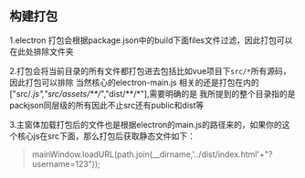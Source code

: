 
## 构建打包

1.electron 打包会根据package.json中的build下面files文件过滤，因此打包可以在此处排除文件夹

2.打包会将当前目录的所有文件都打包进去包括比如vue项目下`src/*`所有源码，因此打包可以排除 当然核心的electron-main.js 相关的还是打包在内的["src/*.js","src/assets/**/*","dist/**/*"],需要明确的是 我所提到的整个目录指的是packjson同层级的所有因此不止src还有public和dist等

3.主窗体加载打包后的文件也是根据electron的main.js的路径来的，如果你的这个核心js在src下面，那么打包后获取静态文件如下：
> mainWindow.loadURL(path.join(__dirname,'../dist/index.html'+"?username=123"));